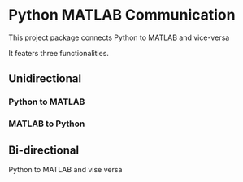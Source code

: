 # Python MATLAB Communication
This  project package connects Python to MATLAB and vice-versa

It featers three functionalities.

## Unidirectional 

### Python to MATLAB
### MATLAB to Python

## Bi-directional

Python to MATLAB and vise versa

